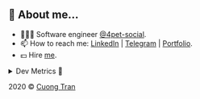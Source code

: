 ## 🦄 About me...

- 🧑🏻‍💻 Software engineer [@4pet-social](https://github.com/4pet-social).
- 📫 How to reach me: [LinkedIn](https://linkedin.com/in/103cuong) | [Telegram](https://t.me/cuong103) | [Portfolio](https://103cuong.github.io/).
- 💵 Hire [me](mailto:103cuong@gmail.com).

<details><summary>Dev Metrics 💅</summary>

<!--START_SECTION:waka-->
![Profile Views](http://img.shields.io/badge/Profile%20Views-50-blue)

![Lines of code](https://img.shields.io/badge/From%20Hello%20World%20I%27ve%20Written-16.1%20million%20lines%20of%20code-blue)

**🐱 My Github Data** 

> 🏆 2,504 Contributions in the Year 2020
 > 
> 📦 503.2 kB Used in Github's Storage 
 > 
> 💼 Opted to Hire
 > 
> 📜 158 Public Repositories
 > 
> 🔑 1 Private Repository 
 > 
**I'm a Night 🦉** 

```text
🌞 Morning    45 commits     ██░░░░░░░░░░░░░░░░░░░░░░░   10.32% 
🌆 Daytime    132 commits    ███████░░░░░░░░░░░░░░░░░░   30.28% 
🌃 Evening    156 commits    █████████░░░░░░░░░░░░░░░░   35.78% 
🌙 Night      103 commits    ██████░░░░░░░░░░░░░░░░░░░   23.62%

```
📅 **I'm Most Productive on Thursday** 

```text
Monday       52 commits     ███░░░░░░░░░░░░░░░░░░░░░░   11.93% 
Tuesday      66 commits     ███░░░░░░░░░░░░░░░░░░░░░░   15.14% 
Wednesday    40 commits     ██░░░░░░░░░░░░░░░░░░░░░░░   9.17% 
Thursday     103 commits    ██████░░░░░░░░░░░░░░░░░░░   23.62% 
Friday       59 commits     ███░░░░░░░░░░░░░░░░░░░░░░   13.53% 
Saturday     51 commits     ███░░░░░░░░░░░░░░░░░░░░░░   11.7% 
Sunday       65 commits     ███░░░░░░░░░░░░░░░░░░░░░░   14.91%

```


📊 **This Week I Spent My Time On** 

```text
⌚︎ Time Zone: Asia/Ho_Chi_Minh

💬 Programming Languages: 
TypeScript               25 hrs              ███████████████░░░░░░░░░░   61.63% 
YAML                     9 hrs 9 mins        █████░░░░░░░░░░░░░░░░░░░░   22.55% 
JSON                     1 hr 37 mins        █░░░░░░░░░░░░░░░░░░░░░░░░   4.02% 
JavaScript               1 hr 19 mins        ░░░░░░░░░░░░░░░░░░░░░░░░░   3.27% 
GraphQL                  1 hr 8 mins         ░░░░░░░░░░░░░░░░░░░░░░░░░   2.81%

🔥 Editors: 
WebStorm                 33 hrs 32 mins      ████████████████████░░░░░   82.66% 
VS Code                  6 hrs 47 mins       ████░░░░░░░░░░░░░░░░░░░░░   16.72% 
GoLand                   14 mins             ░░░░░░░░░░░░░░░░░░░░░░░░░   0.61%

```

**I Mostly Code in TypeScript** 

```text
TypeScript               45 repos            ███████████░░░░░░░░░░░░░░   45.45% 
JavaScript               24 repos            ██████░░░░░░░░░░░░░░░░░░░   24.24% 
Go                       18 repos            ████░░░░░░░░░░░░░░░░░░░░░   18.18% 
Shell                    3 repos             ░░░░░░░░░░░░░░░░░░░░░░░░░   3.03% 
Dart                     2 repos             ░░░░░░░░░░░░░░░░░░░░░░░░░   2.02%

```



<!--END_SECTION:waka-->
</details>

2020 © [Cuong Tran](https://github.com/103cuong)
